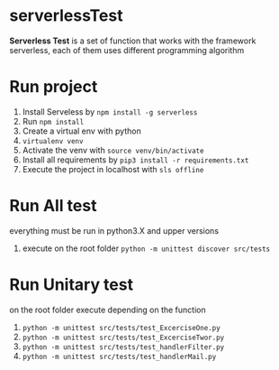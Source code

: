 # serverlessTest

**Serverless Test** is a set of function that works with the framework serverless, each of them uses different programming algorithm

# Run project

1. Install Serveless by `npm install -g serverless`
2. Run `npm install`
3. Create a virtual env with python 
4. `virtualenv venv`
5. Activate the venv with `source venv/bin/activate`
6. Install all requirements by `pip3 install -r requirements.txt`
7. Execute the project in localhost with `sls offline`

# Run All test

everything must be run in python3.X and upper versions

1. execute on the root folder `python -m unittest discover src/tests`

# Run Unitary test

on the root folder execute depending on the function

1. `python -m unittest src/tests/test_ExcerciseOne.py`
2. `python -m unittest src/tests/test_ExcerciseTwor.py`
3. `python -m unittest src/tests/test_handlerFilter.py`
4. `python -m unittest src/tests/test_handlerMail.py`

